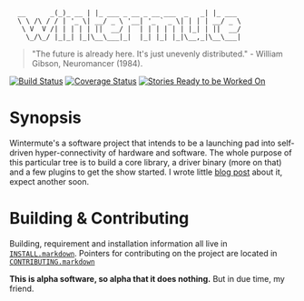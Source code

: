 ```
  __      _(_)_ __ | |_ ___ _ __ _ __ ___  _   _| |_ ___ 
  \ \ /\ / / | '_ \| __/ _ \ '__| '_ ` _ \| | | | __/ _ \
   \ V  V /| | | | | ||  __/ |  | | | | | | |_| | ||  __/
    \_/\_/ |_|_| |_|\__\___|_|  |_| |_| |_|\__,_|\__\___|
```

> "The future is already here. It's just unevenly distributed." -
> William Gibson, Neuromancer (1984).

[![Build Status][travisdevelop_img]][build_stat]
[![Coverage Status][coverallsdevelop_img]][cover_stat]
[![Stories Ready to be Worked On][waffledevelop_img]][progress_waffle]

# Synopsis 
Wintermute's a software project that intends to be a launching pad into
self-driven hyper-connectivity of hardware and software. The whole purpose
of this particular tree is to build a core library, a driver binary
(more on that) and a few plugins to get the show started. I wrote 
little [blog post][post1] about it, expect another soon.

# Building & Contributing
Building, requirement and installation information all live in
[`INSTALL.markdown`][install]. Pointers for contributing on the project are
located in [`CONTRIBUTING.markdown`][contrib]

**This is alpha software, so alpha that it does nothing.** But in due time, my
friend.

[post1]: http://jalcine.me/weblog/the-idea-behind-wintermute/
[build_stat]: https://travis-ci.org/jalcine/wintermute
[cover_stat]: https://coveralls.io/r/jalcine/wintermute
[progress_waffle]: http://waffle.io/jalcine/wintermute
[jacky]: http://jalcine.me
[travisdevelop_img]: https://travis-ci.org/jalcine/wintermute.svg?branch=develop
[coverallsdevelop_img]: https://img.shields.io/coveralls/jalcine/wintermute.svg?branch=develop
[waffledevelop_img]: https://badge.waffle.io/jalcine/wintermute.png?label=ready&title=Ready
[contrib]: ./CONTRIBUTING.markdown
[install]: ./INSTALL.markdown
